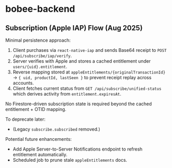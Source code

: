 # bobee-backend

## Subscription (Apple IAP) Flow (Aug 2025)

Minimal persistence approach:

1. Client purchases via `react-native-iap` and sends Base64 receipt to `POST /api/subscribe/iap/verify`.
2. Server verifies with Apple and stores a cached entitlement under `users/{uid}.entitlement`.
3. Reverse mapping stored at `appleEntitlements/{originalTransactionId}` -> `{ uid, productId, lastSeen }` to prevent receipt replay across accounts.
4. Client fetches current status from `GET /api/subscribe/unified-status` which derives activity from `entitlement.expiresAt`.

No Firestore-driven subscription state is required beyond the cached entitlement + OTID mapping.

To deprecate later:
- (Legacy `subscribe.subscribed` removed.)

Potential future enhancements:
- Add Apple Server-to-Server Notifications endpoint to refresh entitlement automatically.
- Scheduled job to prune stale `appleEntitlements` docs.
